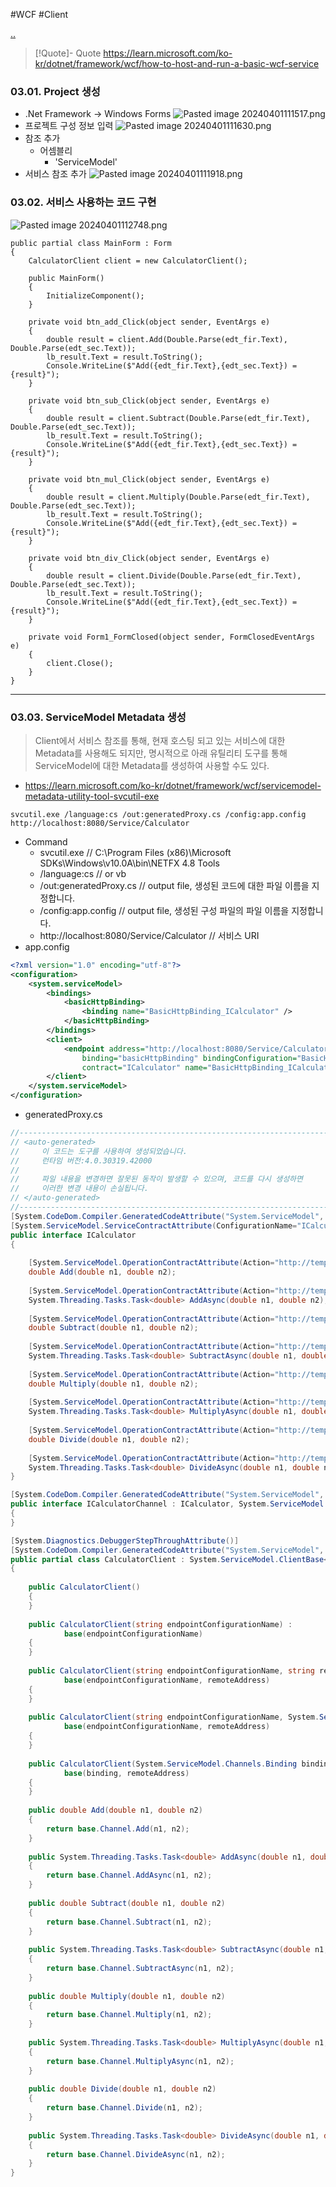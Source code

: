 #WCF #Client

[..](../WCF.md)

> [!Quote]- Quote
> https://learn.microsoft.com/ko-kr/dotnet/framework/wcf/how-to-host-and-run-a-basic-wcf-service
### 03.01. Project 생성
- .Net Framework -> Windows Forms
	![Pasted image 20240401111517.png](00.%20attachments/Pasted%20image%2020240401111517.png)
- 프로젝트 구성 정보 입력
	![Pasted image 20240401111630.png](00.%20attachments/Pasted%20image%2020240401111630.png)
- 참조 추가
	- 어셈블리
		- 'ServiceModel'
- 서비스 참조 추가
	![Pasted image 20240401111918.png](00.%20attachments/Pasted%20image%2020240401111918.png)
### 03.02. 서비스 사용하는 코드 구현
![Pasted image 20240401112748.png](00.%20attachments/Pasted%20image%2020240401112748.png)
```
public partial class MainForm : Form
{
	CalculatorClient client = new CalculatorClient();

	public MainForm()
	{
		InitializeComponent();
	}

	private void btn_add_Click(object sender, EventArgs e)
	{
		double result = client.Add(Double.Parse(edt_fir.Text), Double.Parse(edt_sec.Text));
		lb_result.Text = result.ToString();
		Console.WriteLine($"Add({edt_fir.Text},{edt_sec.Text}) = {result}");
	}

	private void btn_sub_Click(object sender, EventArgs e)
	{
		double result = client.Subtract(Double.Parse(edt_fir.Text), Double.Parse(edt_sec.Text));
		lb_result.Text = result.ToString();
		Console.WriteLine($"Add({edt_fir.Text},{edt_sec.Text}) = {result}");
	}

	private void btn_mul_Click(object sender, EventArgs e)
	{
		double result = client.Multiply(Double.Parse(edt_fir.Text), Double.Parse(edt_sec.Text));
		lb_result.Text = result.ToString();
		Console.WriteLine($"Add({edt_fir.Text},{edt_sec.Text}) = {result}");
	}

	private void btn_div_Click(object sender, EventArgs e)
	{
		double result = client.Divide(Double.Parse(edt_fir.Text), Double.Parse(edt_sec.Text));
		lb_result.Text = result.ToString();
		Console.WriteLine($"Add({edt_fir.Text},{edt_sec.Text}) = {result}");
	}

	private void Form1_FormClosed(object sender, FormClosedEventArgs e)
	{
		client.Close();
	}
}
```
---
### 03.03. ServiceModel Metadata 생성
> Client에서 서비스 참조를 통해, 현재 호스팅 되고 있는 서비스에 대한 Metadata를 사용해도 되지만, 명시적으로 아래 유틸리티 도구를 통해 ServiceModel에 대한 Metadata를 생성하여 사용할 수도 있다.
* https://learn.microsoft.com/ko-kr/dotnet/framework/wcf/servicemodel-metadata-utility-tool-svcutil-exe
```
svcutil.exe /language:cs /out:generatedProxy.cs /config:app.config http://localhost:8080/Service/Calculator
```
- Command
	- svcutil.exe // C:\Program Files (x86)\Microsoft SDKs\Windows\v10.0A\bin\NETFX 4.8 Tools
	- /language:cs // or vb
	- /out:generatedProxy.cs // output file, 생성된 코드에 대한 파일 이름을 지정합니다.
	- /config:app.config // output file, 생성된 구성 파일의 파일 이름을 지정합니다.
	- http://localhost:8080/Service/Calculator // 서비스 URI
- app.config
```xml
<?xml version="1.0" encoding="utf-8"?>
<configuration>
    <system.serviceModel>
        <bindings>
            <basicHttpBinding>
                <binding name="BasicHttpBinding_ICalculator" />
            </basicHttpBinding>
        </bindings>
        <client>
            <endpoint address="http://localhost:8080/Service/Calculator/CalculatorService"
                binding="basicHttpBinding" bindingConfiguration="BasicHttpBinding_ICalculator"
                contract="ICalculator" name="BasicHttpBinding_ICalculator" />
        </client>
    </system.serviceModel>
</configuration>
```
- generatedProxy.cs
```C#
//------------------------------------------------------------------------------
// <auto-generated>
//     이 코드는 도구를 사용하여 생성되었습니다.
//     런타임 버전:4.0.30319.42000
//
//     파일 내용을 변경하면 잘못된 동작이 발생할 수 있으며, 코드를 다시 생성하면
//     이러한 변경 내용이 손실됩니다.
// </auto-generated>
//------------------------------------------------------------------------------
[System.CodeDom.Compiler.GeneratedCodeAttribute("System.ServiceModel", "4.0.0.0")]
[System.ServiceModel.ServiceContractAttribute(ConfigurationName="ICalculator")]
public interface ICalculator
{
    
    [System.ServiceModel.OperationContractAttribute(Action="http://tempuri.org/ICalculator/Add", ReplyAction="http://tempuri.org/ICalculator/AddResponse")]
    double Add(double n1, double n2);
    
    [System.ServiceModel.OperationContractAttribute(Action="http://tempuri.org/ICalculator/Add", ReplyAction="http://tempuri.org/ICalculator/AddResponse")]
    System.Threading.Tasks.Task<double> AddAsync(double n1, double n2);
    
    [System.ServiceModel.OperationContractAttribute(Action="http://tempuri.org/ICalculator/Subtract", ReplyAction="http://tempuri.org/ICalculator/SubtractResponse")]
    double Subtract(double n1, double n2);
    
    [System.ServiceModel.OperationContractAttribute(Action="http://tempuri.org/ICalculator/Subtract", ReplyAction="http://tempuri.org/ICalculator/SubtractResponse")]
    System.Threading.Tasks.Task<double> SubtractAsync(double n1, double n2);
    
    [System.ServiceModel.OperationContractAttribute(Action="http://tempuri.org/ICalculator/Multiply", ReplyAction="http://tempuri.org/ICalculator/MultiplyResponse")]
    double Multiply(double n1, double n2);
    
    [System.ServiceModel.OperationContractAttribute(Action="http://tempuri.org/ICalculator/Multiply", ReplyAction="http://tempuri.org/ICalculator/MultiplyResponse")]
    System.Threading.Tasks.Task<double> MultiplyAsync(double n1, double n2);
    
    [System.ServiceModel.OperationContractAttribute(Action="http://tempuri.org/ICalculator/Divide", ReplyAction="http://tempuri.org/ICalculator/DivideResponse")]
    double Divide(double n1, double n2);
    
    [System.ServiceModel.OperationContractAttribute(Action="http://tempuri.org/ICalculator/Divide", ReplyAction="http://tempuri.org/ICalculator/DivideResponse")]
    System.Threading.Tasks.Task<double> DivideAsync(double n1, double n2);
}

[System.CodeDom.Compiler.GeneratedCodeAttribute("System.ServiceModel", "4.0.0.0")]
public interface ICalculatorChannel : ICalculator, System.ServiceModel.IClientChannel
{
}

[System.Diagnostics.DebuggerStepThroughAttribute()]
[System.CodeDom.Compiler.GeneratedCodeAttribute("System.ServiceModel", "4.0.0.0")]
public partial class CalculatorClient : System.ServiceModel.ClientBase<ICalculator>, ICalculator
{
    
    public CalculatorClient()
    {
    }
    
    public CalculatorClient(string endpointConfigurationName) : 
            base(endpointConfigurationName)
    {
    }
    
    public CalculatorClient(string endpointConfigurationName, string remoteAddress) : 
            base(endpointConfigurationName, remoteAddress)
    {
    }
    
    public CalculatorClient(string endpointConfigurationName, System.ServiceModel.EndpointAddress remoteAddress) : 
            base(endpointConfigurationName, remoteAddress)
    {
    }
    
    public CalculatorClient(System.ServiceModel.Channels.Binding binding, System.ServiceModel.EndpointAddress remoteAddress) : 
            base(binding, remoteAddress)
    {
    }
    
    public double Add(double n1, double n2)
    {
        return base.Channel.Add(n1, n2);
    }
    
    public System.Threading.Tasks.Task<double> AddAsync(double n1, double n2)
    {
        return base.Channel.AddAsync(n1, n2);
    }
    
    public double Subtract(double n1, double n2)
    {
        return base.Channel.Subtract(n1, n2);
    }
    
    public System.Threading.Tasks.Task<double> SubtractAsync(double n1, double n2)
    {
        return base.Channel.SubtractAsync(n1, n2);
    }
    
    public double Multiply(double n1, double n2)
    {
        return base.Channel.Multiply(n1, n2);
    }
    
    public System.Threading.Tasks.Task<double> MultiplyAsync(double n1, double n2)
    {
        return base.Channel.MultiplyAsync(n1, n2);
    }
    
    public double Divide(double n1, double n2)
    {
        return base.Channel.Divide(n1, n2);
    }
    
    public System.Threading.Tasks.Task<double> DivideAsync(double n1, double n2)
    {
        return base.Channel.DivideAsync(n1, n2);
    }
}
```